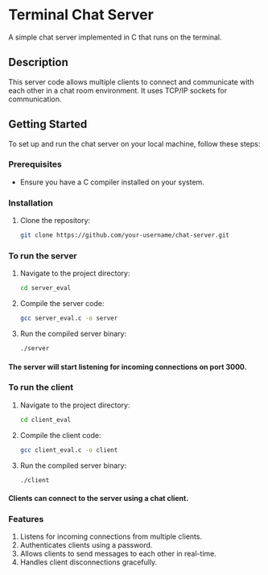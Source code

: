 # Terminal Chat Server

A simple chat server implemented in C that runs on the terminal.

## Description

This server code allows multiple clients to connect and communicate with each other in a chat room environment. It uses TCP/IP sockets for communication.

## Getting Started

To set up and run the chat server on your local machine, follow these steps:

### Prerequisites

- Ensure you have a C compiler installed on your system.

### Installation

1. Clone the repository:
   ```bash
   git clone https://github.com/your-username/chat-server.git

### To run the server
1. Navigate to the project directory:

    ```bash
    cd server_eval

2. Compile the server code:
    ```bash
    gcc server_eval.c -o server

3. Run the compiled server binary:

    ```bash
    ./server

#### The server will start listening for incoming connections on port 3000.

### To run the client
1. Navigate to the project directory:

    ```bash
    cd client_eval

2. Compile the client code:
    ```bash
    gcc client_eval.c -o client

3. Run the compiled server binary:

    ```bash
    ./client

#### Clients can connect to the server using a chat client.

### Features
1. Listens for incoming connections from multiple clients.
2. Authenticates clients using a password.
3. Allows clients to send messages to each other in real-time.
4. Handles client disconnections gracefully.
